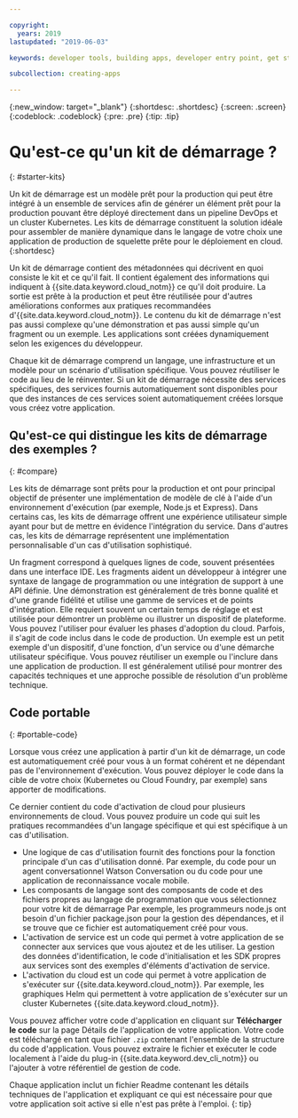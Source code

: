 ```yaml
---

copyright:
  years: 2019
lastupdated: "2019-06-03"

keywords: developer tools, building apps, developer entry point, get started coding, starter kit

subcollection: creating-apps

---
```

{:new_window: target="_blank"}
{:shortdesc: .shortdesc}
{:screen: .screen}
{:codeblock: .codeblock}
{:pre: .pre}
{:tip: .tip}

# Qu'est-ce qu'un kit de démarrage ?
{: #starter-kits}

Un kit de démarrage est un modèle prêt pour la production qui peut être intégré à un ensemble de services afin de générer un élément prêt pour la production pouvant être déployé directement dans un pipeline DevOps et un cluster Kubernetes. Les kits de démarrage constituent la solution idéale pour assembler de manière dynamique dans le langage de votre choix une application de production de squelette prête pour le déploiement en cloud. 
{:shortdesc}

Un kit de démarrage contient des métadonnées qui décrivent en quoi consiste le kit et ce qu'il fait. Il contient également des informations qui indiquent à {{site.data.keyword.cloud_notm}} ce qu'il doit produire. La sortie est prête à la production et peut être réutilisée pour d'autres améliorations conformes aux pratiques recommandées d'{{site.data.keyword.cloud_notm}}. Le contenu du kit de démarrage n'est pas aussi complexe qu'une démonstration et pas aussi simple qu'un fragment ou un exemple. Les applications sont créées dynamiquement selon les exigences du développeur.

Chaque kit de démarrage comprend un langage, une infrastructure et un modèle pour un scénario d'utilisation spécifique. Vous pouvez réutiliser le code au lieu de le réinventer. Si un kit de démarrage nécessite des services spécifiques, des services fournis automatiquement sont disponibles pour que des instances de ces services soient automatiquement créées lorsque vous créez votre application.

## Qu'est-ce qui distingue les kits de démarrage des exemples ?
{: #compare}

Les kits de démarrage sont prêts pour la production et ont pour principal objectif de présenter une implémentation de modèle de clé à l'aide d'un environnement d'exécution (par exemple, Node.js et Express). Dans certains cas, les kits de démarrage offrent une expérience utilisateur simple ayant pour but de mettre en évidence l'intégration du service. Dans d'autres cas, les kits de démarrage représentent une implémentation personnalisable d'un cas d'utilisation sophistiqué.

Un fragment correspond à quelques lignes de code, souvent présentées dans une interface IDE. Les fragments aident un développeur à intégrer une syntaxe de langage de programmation ou une intégration de support à une API définie. Une démonstration est généralement de très bonne qualité et d'une grande fidélité et utilise une gamme de services et de points d'intégration. Elle requiert souvent un certain temps de réglage et est utilisée pour démontrer un problème ou illustrer un dispositif de plateforme. Vous pouvez l'utiliser pour évaluer les phases d'adoption du cloud. Parfois, il s'agit de code inclus dans le code de production. Un exemple est un petit exemple d'un dispositif, d'une fonction, d'un service ou d'une démarche utilisateur spécifique. Vous pouvez réutiliser un exemple ou l'inclure dans une application de production. Il est généralement utilisé pour montrer des capacités techniques et une approche possible de résolution d'un problème technique.

## Code portable
{: #portable-code}

Lorsque vous créez une application à partir d'un kit de démarrage, un code est automatiquement créé pour vous à un format cohérent et ne dépendant pas de l'environnement d'exécution. Vous pouvez déployer le code dans la cible de votre choix (Kubernetes ou Cloud Foundry, par exemple) sans apporter de modifications.

Ce dernier contient du code d'activation de cloud pour plusieurs environnements de cloud. Vous pouvez produire un code qui suit les pratiques recommandées d'un langage spécifique et qui est spécifique à un cas d'utilisation. 

* Une logique de cas d'utilisation fournit des fonctions pour la fonction principale d'un cas d'utilisation donné. Par exemple, du code pour un agent conversationnel Watson Conversation ou du code pour une application de reconnaissance vocale mobile.
* Les composants de langage sont des composants de code et des fichiers propres au langage de programmation que vous sélectionnez pour votre kit de démarrage Par exemple, les programmeurs node.js ont besoin d'un fichier package.json pour la gestion des dépendances, et il se trouve que ce fichier est automatiquement créé pour vous.
* L'activation de service est un code qui permet à votre application de se connecter aux services que vous ajoutez et de les utiliser. La gestion des données d'identification, le code d'initialisation et les SDK propres aux services sont des exemples d'éléments d'activation de service.
* L'activation du cloud est un code qui permet à votre application de s'exécuter sur {{site.data.keyword.cloud_notm}}. Par exemple, les graphiques Helm qui permettent à votre application de s'exécuter sur un cluster Kubernetes {{site.data.keyword.cloud_notm}}.

Vous pouvez afficher votre code d'application en cliquant sur **Télécharger le code** sur la page Détails de l'application de votre application. Votre code est téléchargé en tant que fichier `.zip` contenant l'ensemble de la structure du code d'application. Vous pouvez extraire le fichier et exécuter le code localement à l'aide du plug-in {{site.data.keyword.dev_cli_notm}} ou l'ajouter à votre référentiel de gestion de code.

Chaque application inclut un fichier Readme contenant les détails techniques de l'application et expliquant ce qui est nécessaire pour que votre application soit active si elle n'est pas prête à l'emploi.
{: tip}
